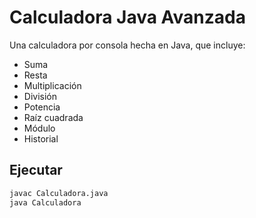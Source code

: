 # Calculadora Java Avanzada

Una calculadora por consola hecha en Java, que incluye:

- Suma
- Resta
- Multiplicación
- División
- Potencia
- Raíz cuadrada
- Módulo
- Historial

## Ejecutar

```bash
javac Calculadora.java
java Calculadora